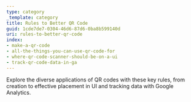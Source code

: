 ```yaml
---
type: category
_template: category
title: Rules to Better QR Code
guid: 1cde7de7-0304-46d6-87d6-0ba8b599140d
uri: rules-to-better-qr-code
index:
- make-a-qr-code
- all-the-things-you-can-use-qr-code-for
- where-qr-code-scanner-should-be-on-a-ui
- track-qr-code-data-in-ga
---
```


Explore the diverse applications of QR codes with these key rules, from creation to effective placement in UI and tracking data with Google Analytics.

